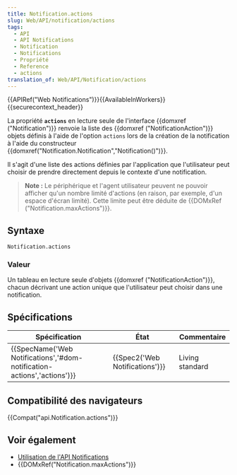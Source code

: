 ```yaml
---
title: Notification.actions
slug: Web/API/notification/actions
tags:
  - API
  - API Notifications
  - Notification
  - Notifications
  - Propriété
  - Reference
  - actions
translation_of: Web/API/Notification/actions
---
```

{{APIRef("Web Notifications")}}{{AvailableInWorkers}}{{securecontext_header}}

La propriété **`actions`** en lecture seule de l'interface {{domxref ("Notification")}} renvoie la liste des {{domxref ("NotificationAction")}} objets définis à l'aide de l'option `actions` lors de la création de la notification à l'aide du constructeur {{domxref("Notification.Notification","Notification()")}}.

Il s'agit d'une liste des actions définies par l'application que l'utilisateur peut choisir de prendre directement depuis le contexte d'une notification.

> **Note :** Le périphérique et l'agent utilisateur peuvent ne pouvoir afficher qu'un nombre limité d'actions (en raison, par exemple, d'un espace d'écran limité). Cette limite peut être déduite de {{DOMxRef ("Notification.maxActions")}}.

## Syntaxe

    Notification.actions

### Valeur

Un tableau en lecture seule d'objets {{domxref ("NotificationAction")}}, chacun décrivant une action unique que l'utilisateur peut choisir dans une notification.

## Spécifications

| Spécification                                                                                    | État                                     | Commentaire     |
| ------------------------------------------------------------------------------------------------ | ---------------------------------------- | --------------- |
| {{SpecName('Web Notifications','#dom-notification-actions','actions')}} | {{Spec2('Web Notifications')}} | Living standard |

## Compatibilité des navigateurs

{{Compat("api.Notification.actions")}}

## Voir également

- [Utilisation de l'API Notifications](/fr/docs/Web/API/Notifications_API/Using_the_Notifications_API)
- {{DOMxRef("Notification.maxActions")}}
